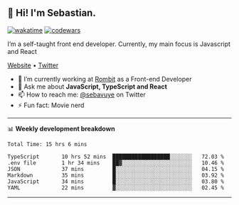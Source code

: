 ## 👋 Hi! I'm Sebastian.

[![wakatime](https://wakatime.com/badge/user/df0036c6-328a-4a39-be9b-e49417ed22a1.svg)](https://wakatime.com/@df0036c6-328a-4a39-be9b-e49417ed22a1)
[![codewars](https://www.codewars.com/users/sebavuye/badges/small)](https://www.codewars.com/users/sebavuye)

I’m a self-taught front end developer. Currently, my main focus is Javascript and React

[Website](https://sebastianvuye.be) • [Twitter](https://twitter.com/sebavuye)

- 🔭 I’m currently working at [Rombit](https://rombit.com/) as a Front-end Developer
- 💬 Ask me about **JavaScript, TypeScript and React**
- 📫 How to reach me: [@sebavuye](https://twitter.com/sebavuye) on Twitter
- ⚡ Fun fact: Movie nerd

-------

📊 **Weekly development breakdown**

<!--START_SECTION:waka-->

```text
Total Time: 15 hrs 6 mins

TypeScript       10 hrs 52 mins  ██████████████████░░░░░░░   72.03 %
.env file        1 hr 34 mins    ██▓░░░░░░░░░░░░░░░░░░░░░░   10.46 %
JSON             37 mins         █░░░░░░░░░░░░░░░░░░░░░░░░   04.15 %
Markdown         35 mins         █░░░░░░░░░░░░░░░░░░░░░░░░   03.92 %
JavaScript       34 mins         █░░░░░░░░░░░░░░░░░░░░░░░░   03.80 %
YAML             22 mins         ▓░░░░░░░░░░░░░░░░░░░░░░░░   02.45 %
```

<!--END_SECTION:waka-->
-------
